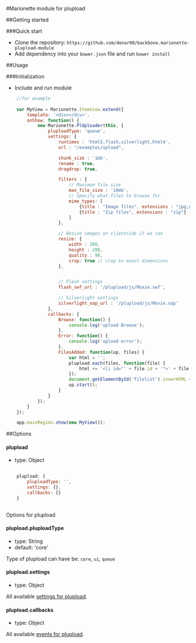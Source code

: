 #Marionette module for plupload

##Getting started

###Quick start

* Clone the repository: `https://github.com/denar90/backbone.marionette-plupload-module`
* Add dependency into your `bower.json` file and run `bower install`

##Usage

###Initialization

* Include and run module

````javascript
	//for example
	
	var MyView = Marionette.ItemView.extend({
		template: '<div></div>',
		onShow: function() {
			new Marionette.PlUploader(this, {
				pluploadType: 'queue',
				settings: {
					runtimes : 'html5,flash,silverlight,html4',
					url : "/examples/upload",

					chunk_size : '1mb',
					rename : true,
					dragdrop: true,

					filters : {
						// Maximum file size
						max_file_size : '10mb',
						// Specify what files to browse for
						mime_types: [
							{title : "Image files", extensions : "jpg,gif,png"},
							{title : "Zip files", extensions : "zip"}
						]
					},

					// Resize images on clientside if we can
					resize: {
						width : 200,
						height : 200,
						quality : 90,
						crop: true // crop to exact dimensions
					},


					// Flash settings
					flash_swf_url : '/plupload/js/Moxie.swf',

					// Silverlight settings
					silverlight_xap_url : '/plupload/js/Moxie.xap'
				},
				callbacks: {
					Browse: function() {
						console.log('upload Browse');
					},
					Error: function() {
						console.log('upload error');
					},
					FilesAdded: function(up, files) {
						var html = '';
						plupload.each(files, function(file) {
							html += '<li id="' + file.id + '">' + file.name + ' (' + plupload.formatSize(file.size) + ') <b></b></li>';
						});
						document.getElementById('filelist').innerHTML += html;
						up.start();
					}
				}
			});
		}
	});

	app.mainRegion.show(new MyView());
````

##Options

#### plupload
* type: Object

````javascript
	
	plupload: {
		pluploadType: '',
		settings: {},
		callbacks: {}
	}
		
````

Options for plupload

#### plupload.pluploadType
* type: String
* default: 'core'

Type of plupload can have be: `core`, `ui`, `queue`

#### plupload.settings
* type: Object

All available [settings for plupload](http://www.plupload.com/docs/).

#### plupload.callbacks
* type: Object

All available [events for plupload](https://github.com/moxiecode/plupload/wiki/Uploader#events).